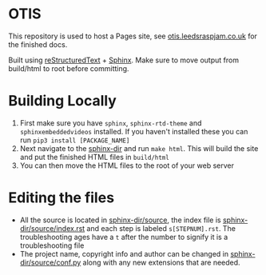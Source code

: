 # OTIS

This repository is used to host a Pages site, see [otis.leedsraspjam.co.uk](https://otis.leedsraspjam.co.uk) for the finished docs.

Built using [reStructuredText](https://www.sphinx-doc.org/en/master/usage/restructuredtext/basics.html) + [Sphinx](https://www.sphinx-doc.org/en/master/). Make sure to move output from build/html to root before committing.

# Building Locally
1) First make sure you have ```sphinx```, ```sphinx-rtd-theme``` and ```sphinxembeddedvideos``` installed. If you haven't installed these you can run ```pip3 install [PACKAGE_NAME]```
2) Next navigate to the [sphinx-dir](sphinx-dir) and run ```make html```. This will build the site and put the finished HTML files in ```build/html```
3) You can then move the HTML files to the root of your web server
# Editing the files
 * All the source is located in [sphinx-dir/source](sphinx-dir/source), the index file is [sphinx-dir/source/index.rst](sphinx-dir/source/index.rst) and each step is labeled ```s[STEPNUM].rst```. The troubleshooting ages have a ```t``` after the number to signify it is a troubleshooting file
 * The project name, copyright info and author can be changed in [sphinx-dir/source/conf.py](sphinx-dir/source/conf.py) along with any new extensions that are needed.
